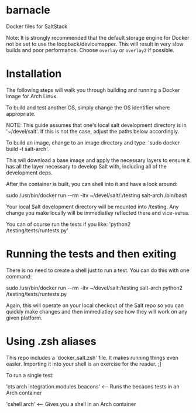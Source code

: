 # barnacle
Docker files for SaltStack

Note: It is strongly recommended that the default storage engine for Docker not be set to use the loopback/devicemapper.
This will result in very slow builds and poor performance. Choose `overlay` or `overlay2` if possible.

Installation
============
The following steps will walk you through building and running a Docker image for Arch Linux.

To build and test another OS, simply change the OS identifier where appropriate.

NOTE: This guide assumes that one's local salt development directory is in '~/devel/salt'. If this
is not the case, adjust the paths below accordingly.

To build an image, change to an image directory and type: 'sudo docker build -t salt-arch'.

This will download a base image and apply the necessary layers to ensure it has all the layer necessary
to develop Salt with, including all of the development deps.

After the container is built, you can shell into it and have a look around:

sudo /usr/bin/docker run --rm -itv ~/devel/salt/:/testing salt-arch /bin/bash

Your local Salt development directory will be mounted into /testing. Any change you make locally
will be immediatley reflected there and vice-versa.

You can of course run the tests if you like: 'python2 /testing/tests/runtests.py'

Running the tests and then exiting
==================================

There is no need to create a shell just to run a test. You can do this with one command:

sudo /usr/bin/docker run --rm -itv ~/devel/salt:/testing salt-arch python2 /testing/tests/runtests.py 

Again, this will operate on your local checkout of the Salt repo so you can quickly make changes and then
immediatley see how they will work on any given platform.

Using .zsh aliases
==================

This repo includes a 'docker_salt.zsh' file. It makes running things even easier. Importing it into your
shell is an exercise for the reader. ;]

To run a single test:

'cts arch integration.modules.beacons' <-- Runs the becaons tests in an Arch container

'cshell arch' <-- Gives you a shell in an Arch container

